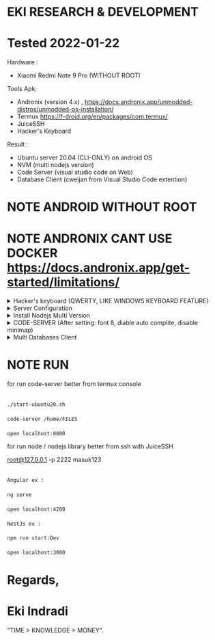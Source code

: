 # EKI RESEARCH & DEVELOPMENT

# Tested 2022-01-22

Hardware :
- Xiaomi Redmi Note 9 Pro  (WITHOUT ROOT)

Tools Apk: 
- Andronix (version 4.x) , https://docs.andronix.app/unmodded-distros/unmodded-os-installation/
- Termux https://f-droid.org/en/packages/com.termux/ 
- JuiceSSH
- Hacker's Keyboard 

Result :
- Ubuntu server 20.04 (CLI-ONLY) on android OS
- NVM (multi nodejs version)
- Code Server (visual studio code on Web)
- Database Client (cweijan from Visual Studio Code extention)


# NOTE ANDROID WITHOUT ROOT
# NOTE ANDRONIX CANT USE DOCKER https://docs.andronix.app/get-started/limitations/


<details>
  <summary>Hacker's keyboard (QWERTY, LIKE WINDOWS KEYBOARD FEATURE)</summary>

![FINAL_0](images/run_final_2.1_hacker_keyboard_26_percent.jpg)

[==> CONFIG](EKI_BEST_CONFIG_HACKER_KEYBOARD.md)

</details>


<details>
  <summary>Server Configuration</summary>

[==> CONFIG](EKI_BEST_CONFIG_INSTALL_UBUNTU_SERVER_20.04LTS.md)

</details>


<details>
  <summary>Install Nodejs Multi Version</summary>

[==> CONFIG](EKI_BEST_CONFIG_INSTALL_NODEJS_MULTI_VERSION.md)

NesJS latest no issue tested (After install multi nodejs / NVM)

![FINAL_2](images/run_final_4.jpg)

</details>



<details>
  <summary>CODE-SERVER (After setting: font 8, diable auto complite, disable minimap)</summary>

  [==> CONFIG](EKI_BEST_CONFIG_CODE_SERVER.md)

![FINAL_1](images/run_final_3.jpg)

</details>


<details>
  <summary>Multi Databases Client</summary>

![FINAL_1](images/setup_database_client_3.jpg)

[==> CONFIG](EKI_BEST_CONFIG_DATABASE_CLIENT.md)

</details>



# NOTE RUN

for run code-server better from termux console

```bash

./start-ubuntu20.sh

code-server /home/FILES

open localhost:8080

```

for run node / nodejs library better from ssh with JuiceSSH

root@127.0.0.1 -p 2222
masuk123

```bash

Angular ex : 

ng serve

open localhost:4200

NestJs ex : 

npm run start:Dev

open localhost:3000
```






# Regards,

# Eki Indradi
"TIME > KNOWLEDGE > MONEY".






